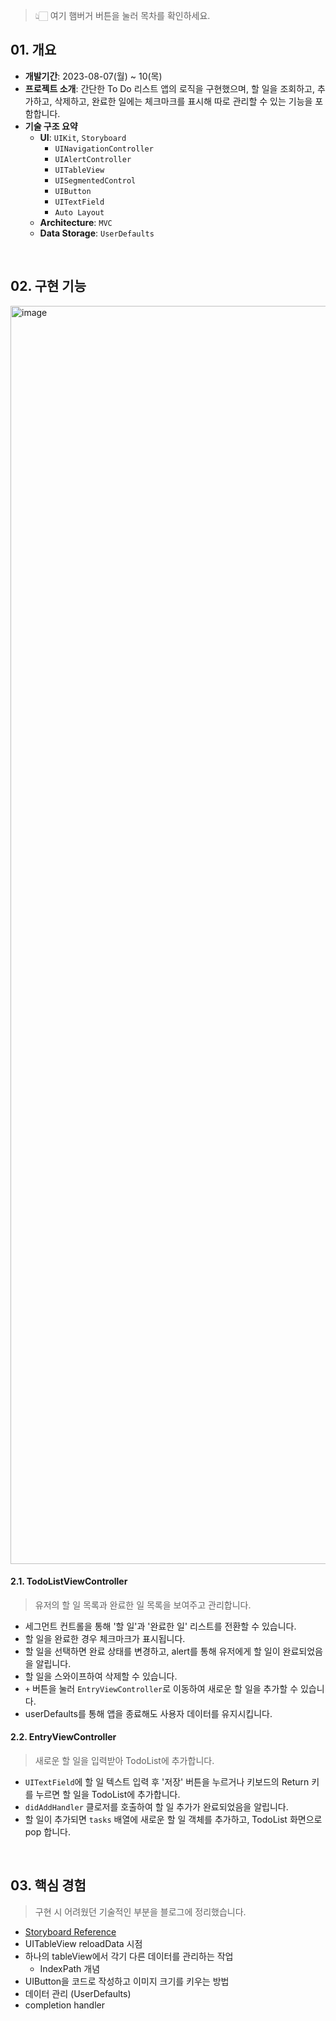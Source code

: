 > 👆🏻 여기 햄버거 버튼을 눌러 목차를 확인하세요.

## 01. 개요

- **개발기간**: 2023-08-07(월) ~ 10(목)
- **프로젝트 소개**: 간단한 To Do 리스트 앱의 로직을 구현했으며, 할 일을 조회하고, 추가하고, 삭제하고, 완료한 일에는 체크마크를 표시해 따로 관리할 수 있는 기능을 포함합니다.
- **기술 구조 요약**
  - **UI**: `UIKit`, `Storyboard`
    - `UINavigationController`
    - `UIAlertController`
    - `UITableView`
    - `UISegmentedControl`
    - `UIButton`
    - `UITextField`
    - `Auto Layout`
  - **Architecture**: `MVC`
  - **Data Storage**: `UserDefaults`


<br>


## 02. 구현 기능

<img width="2013" alt="image" src="https://github.com/hidaehyunlee-iOS/ToDo-List/assets/37580034/9a731d29-f62f-4df1-b1ee-9137fe90a813">

#### 2.1. TodoListViewController

> 유저의 할 일 목록과 완료한 일 목록을 보여주고 관리합니다.

- 세그먼트 컨트롤을 통해 '할 일'과 '완료한 일' 리스트를 전환할 수 있습니다.
- 할 일을 완료한 경우 체크마크가 표시됩니다.
- 할 일을 선택하면 완료 상태를 변경하고, alert를 통해 유저에게 할 일이 완료되었음을 알립니다.
- 할 일을 스와이프하여 삭제할 수 있습니다.
- `+` 버튼을 눌러 `EntryViewController`로 이동하여 새로운 할 일을 추가할 수 있습니다.
- userDefaults를 통해 앱을 종료해도 사용자 데이터를 유지시킵니다.

#### 2.2. EntryViewController

> 새로운 할 일을 입력받아 TodoList에 추가합니다.

- `UITextField`에 할 일 텍스트 입력 후 '저장' 버튼을 누르거나 키보드의 Return 키를 누르면 할 일을 TodoList에 추가합니다.
- `didAddHandler` 클로저를 호출하여 할 일 추가가 완료되었음을 알립니다.
- 할 일이 추가되면 `tasks` 배열에 새로운 할 일 객체를 추가하고, TodoList 화면으로 pop 합니다.



<br>

## 03. 핵심 경험

> 구현 시 어려웠던 기술적인 부분을 블로그에 정리했습니다. 

- [Storyboard Reference](https://velog.io/@hidaehyunlee/스토리보드로-협업-시-Git-충돌-해결하기-Storyboard-Reference-bqm6w0n2)
- UITableView reloadData 시점
- 하나의 tableView에서 각기 다른 데이터를 관리하는 작업 
  - IndexPath 개념
- UIButton을 코드로 작성하고 이미지 크기를 키우는 방법
- 데이터 관리 (UserDefaults)
- completion handler
